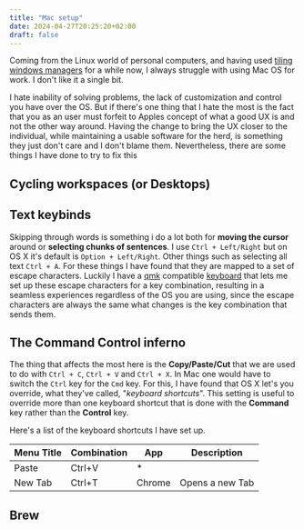 ```yaml
---
title: "Mac setup"
date: 2024-04-27T20:25:20+02:00
draft: false
---
```


Coming from the Linux world of personal computers, and having used [tiling windows managers](https://en.wikipedia.org/wiki/Tiling_window_manager) for a while now, I always struggle with using Mac OS for work. I don't like it a single bit. 

I hate inability of solving problems, the lack of customization and control you have over the OS. But if there's one thing that I hate the most is the fact that you as an user must forfeit to Apples concept of what a good UX is and not the other way around. Having the change to bring the UX closer to the individual, while maintaining a usable software for the herd, is something they just don't care and I don't blame them. Nevertheless, there are some things I have done to try to fix this

## Cycling workspaces (or Desktops)

## Text keybinds

Skipping through words is something i do a lot both for **moving the cursor** around or **selecting chunks of sentences**. I use `Ctrl + Left/Right` but on OS X it's default is `Option + Left/Right`. Other things such as selecting all text `Ctrl + A`. For these things I have found that they are mapped to a set of escape characters. Luckily I have a [qmk](https://en.wikipedia.org/wiki/QMK) compatible [keyboard](https://github.com/foostan/crkbd) that lets me set up these escape characters for a key combination, resulting in a seamless experiences regardless of the OS you are using, since the escape characters are always the same what changes is the key combination that sends them.

## The Command Control inferno

The thing that affects the most here is the **Copy/Paste/Cut** that we are used to do with `Ctrl + C`,  `Ctrl + V` and  `Ctrl + X`. In Mac one would have to switch the `Ctrl` key for the `Cmd` key. For this, I have found that OS X let's you override, what they've called, "*keyboard shortcuts*". This setting is useful to override more than one keyboard shortcut that is done with the **Command** key rather than the **Control** key.

Here's a list of the keyboard shortcuts I have set up.

| Menu Title | Combination | App | Description |
|------------|-------------|-----|-------------|
| Paste      | Ctrl+V      | *   |             |
| New Tab    | Ctrl+T      | Chrome | Opens a new Tab |



## Brew
